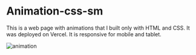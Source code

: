 # Animation-css-sm

This is a web page with animations that I built only with HTML and CSS. It was deployed on Vercel. It is responsive for mobile and tablet.

![animation](https://user-images.githubusercontent.com/71913145/219829656-95b0cb85-cfb3-476a-aca5-635d849d4e5c.png)
